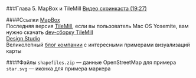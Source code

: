 ###Глава 5. MapBox и TileMill
[Видео скринкаста (19:27)](https://vimeo.com/minikarma/geotalk-chapter5)

####Ссылки
[MapBox](http://mapbox.com)  
Последняя версия [TileMill](https://www.mapbox.com/tilemill/), если вы пользователь Mac OS Yosemite, вам нужно скачать [dev-сборку TileMill](https://github.com/mapbox/tilemill/issues/2439)  
[Design Studio](https://www.mapbox.com/mapbox-studio/#darwin)  
Великолепный [блог компании](https://www.mapbox.com/blog/) c интересными примерами визуализаций карты  

####Файлы
`shapefiles.zip` — данные OpenStreetMap для примера
`star.svg` — иконка для примера маркера
